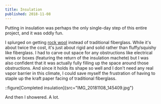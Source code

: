 ```yaml
---
title: Insulation
published: 2018-11-08
---
```


Putting in insulation was perhaps the only single-day step of this entire project, and it was oddly fun.

I splurged on getting [rock wool](https://www.rockwool.com/products/comfortbatt) instead of traditional fiberglass.
While it's about twice the cost, it's just about rigid and solid rather than fluffy/squishy like fiberglass.
I had to carve out space for any obstructions like electrical wires or boxes (featuring the return of the insulation machete)
but I was also confident that it was actually fully filling up the space around those obstructions.
And since it holds its shape so well and I don't need any real vapor barrier in this climate, I could save myself the frustration
of having to staple up the kraft paper facing of traditional fiberglass.

::figure[Completed insulation]{src="IMG_20181108_145409.jpg"}

And then I showered. A lot.
